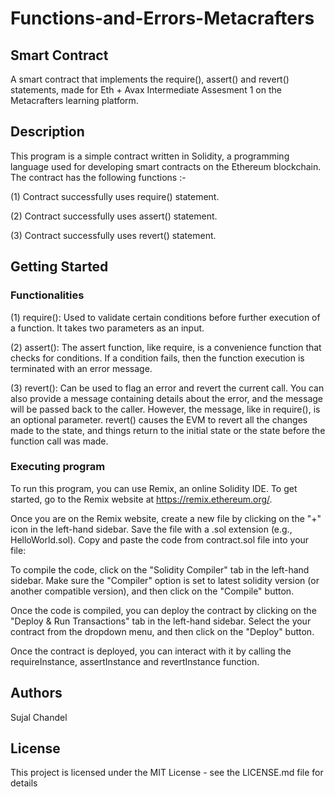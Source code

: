 # Functions-and-Errors-Metacrafters
## Smart Contract
A smart contract that implements the require(), assert() and revert() statements, made for Eth + Avax Intermediate Assesment 1 on the Metacrafters learning platform.

## Description

This program is a simple contract written in Solidity, a programming language used for developing smart contracts on the Ethereum blockchain. The contract has
the following functions :-

(1) Contract successfully uses require() statement.

(2) Contract successfully uses assert() statement.

(3) Contract successfully uses revert() statement.

## Getting Started

### Functionalities

(1) require(): Used to validate certain conditions before further execution of a function. It takes two parameters as an input.

(2) assert(): The assert function, like require, is a convenience function that checks for conditions. If a condition fails, then the function execution is terminated with an error message.

(3) revert(): Can be used to flag an error and revert the current call. You can also provide a message containing details about the error, and the message will be passed back to the caller. 
    However, the message, like in require(), is an optional parameter. revert() causes the EVM to revert all the changes made to the state, and things return to the initial state or the 
    state before the function call was made.


### Executing program

To run this program, you can use Remix, an online Solidity IDE. To get started, go to the Remix website at https://remix.ethereum.org/.

Once you are on the Remix website, create a new file by clicking on the "+" icon in the left-hand sidebar. Save the file with a .sol extension (e.g., HelloWorld.sol). Copy and paste the code from contract.sol file into your file:

To compile the code, click on the "Solidity Compiler" tab in the left-hand sidebar. Make sure the "Compiler" option is set to latest solidity version (or another compatible version), and then click on the "Compile" button.

Once the code is compiled, you can deploy the contract by clicking on the "Deploy & Run Transactions" tab in the left-hand sidebar. Select the your contract from the dropdown menu, and then click on the "Deploy" button.

Once the contract is deployed, you can interact with it by calling the requireInstance, assertInstance and revertInstance function.

## Authors

Sujal Chandel

## License

This project is licensed under the MIT License - see the LICENSE.md file for details
